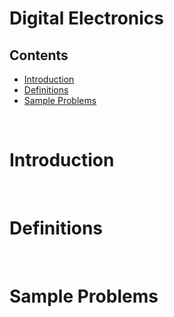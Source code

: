 # Digital Electronics

## Contents
- [Introduction](#introduction)
- [Definitions](#definitions)
- [Sample Problems](#sampleproblems)

<br>

# Introduction

<br>

# Definitions

<br>

# Sample Problems 

<br>
